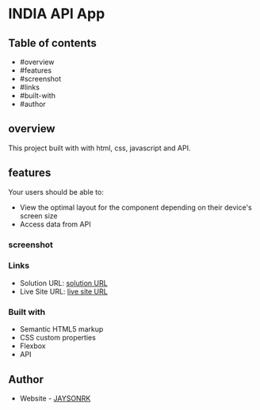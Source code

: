 # INDIA API App

## Table of contents

  - #overview
  - #features
  - #screenshot
  - #links
  - #built-with
  - #author

## overview

This project built with with html, css, javascript and API.

## features

Your users should be able to:

- View the optimal layout for the component depending on their device's screen size
- Access data from API


### screenshot



### Links

- Solution URL: [solution URL](https://github.com/JAYSONRK/INDIA-API-PROJECT)
- Live Site URL: [live site URL](https://jaysonrk.github.io/INDIA-API-PROJECT/)


### Built with

- Semantic HTML5 markup
- CSS custom properties
- Flexbox
- API
  

## Author

- Website - [JAYSONRK](https://jaysonrk.com/)
